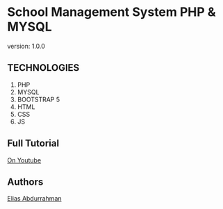 # School Management System PHP & MYSQL

version: 1.0.0

## TECHNOLOGIES

1. PHP
1. MYSQL
1. BOOTSTRAP 5
1. HTML
1. CSS
1. JS

## Full Tutorial

[On Youtube](https://youtube.com/playlist?list=PL2WFgdVk-usEEEPk5dfgg_fvUeGDM8NWf)

## Authors

[Elias Abdurrahman](https://github.com/codingWithElias)

